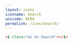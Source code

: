```yaml
---
layout: icons
iconname: Search
unicode: EE04
permalink: /icon/Search/
---
```


``` html
<i class="mi mi-Search"></i>
```
